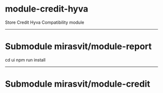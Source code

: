 # module-credit-hyva
Store Credit Hyva Compatibility module

------
# Submodule mirasvit/module-report
cd ui
npm run install 

------
# Submodule mirasvit/module-credit


